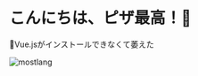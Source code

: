 # こんにちは、ピザ最高！🍕
🎁Vue.jsがインストールできなくて萎えた

<img alt="mostlang" src="https://github-readme-stats.vercel.app/api/top-langs/?username=forestrharumaki&layout=compact">

<!---
forestrharumaki/forestrharumaki is a ✨ special ✨ repository because its `README.md` (this file) appears on your GitHub profile.
You can click the Preview link to take a look at your changes.
--->
